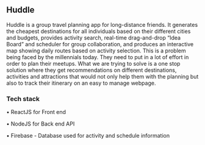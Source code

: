 ## Huddle
Huddle is a group travel planning app for long-distance friends. It generates the cheapest destinations for all individuals based on their different cities and budgets, provides activity search, real-time drag-and-drop “Idea Board” and scheduler for group collaboration, and produces an interactive map showing daily routes based on activity selection. This is a problem being faced by the millennials today. They need to put in a lot of effort in order to plan their meetups. What we are trying to solve is a one stop solution where they get recommendations on different destinations, activities and attractions that would not only help them with the planning but also to track their itinerary on an easy to manage webpage.

### Tech stack
• ReactJS for Front end

• NodeJS for Back end API

• Firebase - Database used for activity and schedule information
